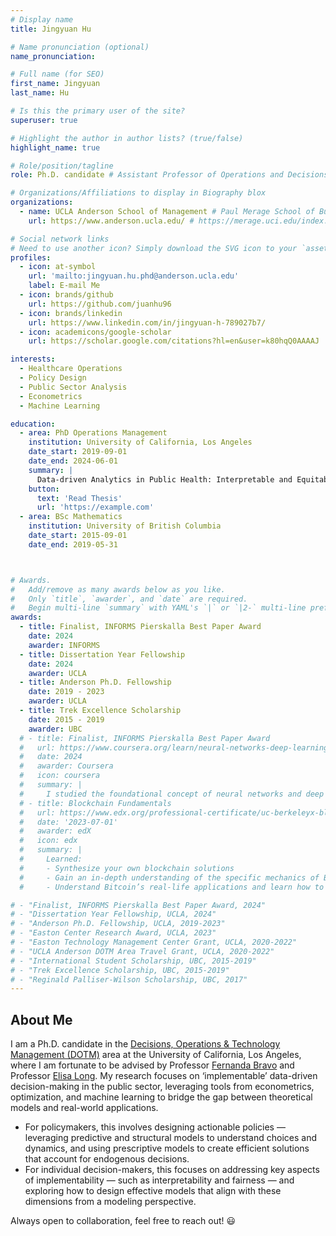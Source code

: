 ```yaml
---
# Display name
title: Jingyuan Hu

# Name pronunciation (optional)
name_pronunciation: 

# Full name (for SEO)
first_name: Jingyuan
last_name: Hu

# Is this the primary user of the site?
superuser: true

# Highlight the author in author lists? (true/false)
highlight_name: true

# Role/position/tagline
role: Ph.D. candidate # Assistant Professor of Operations and Decisions Technologies

# Organizations/Affiliations to display in Biography blox
organizations:
  - name: UCLA Anderson School of Management # Paul Merage School of Business at the University of California, Irvine
    url: https://www.anderson.ucla.edu/ # https://merage.uci.edu/index.html

# Social network links
# Need to use another icon? Simply download the SVG icon to your `assets/media/icons/` folder.
profiles:
  - icon: at-symbol
    url: 'mailto:jingyuan.hu.phd@anderson.ucla.edu'
    label: E-mail Me
  - icon: brands/github
    url: https://github.com/juanhu96
  - icon: brands/linkedin
    url: https://www.linkedin.com/in/jingyuan-h-789027b7/
  - icon: academicons/google-scholar
    url: https://scholar.google.com/citations?hl=en&user=k80hqQ0AAAAJ

interests:
  - Healthcare Operations
  - Policy Design
  - Public Sector Analysis
  - Econometrics
  - Machine Learning

education:
  - area: PhD Operations Management
    institution: University of California, Los Angeles
    date_start: 2019-09-01
    date_end: 2024-06-01
    summary: |
      Data-driven Analytics in Public Health: Interpretable and Equitable Approaches
    button:
      text: 'Read Thesis'
      url: 'https://example.com'
  - area: BSc Mathematics
    institution: University of British Columbia
    date_start: 2015-09-01
    date_end: 2019-05-31



# Awards.
#   Add/remove as many awards below as you like.
#   Only `title`, `awarder`, and `date` are required.
#   Begin multi-line `summary` with YAML's `|` or `|2-` multi-line prefix and indent 2 spaces below.
awards:
  - title: Finalist, INFORMS Pierskalla Best Paper Award
    date: 2024
    awarder: INFORMS
  - title: Dissertation Year Fellowship
    date: 2024
    awarder: UCLA
  - title: Anderson Ph.D. Fellowship
    date: 2019 - 2023
    awarder: UCLA
  - title: Trek Excellence Scholarship
    date: 2015 - 2019
    awarder: UBC
  # - title: Finalist, INFORMS Pierskalla Best Paper Award
  #   url: https://www.coursera.org/learn/neural-networks-deep-learning
  #   date: 2024
  #   awarder: Coursera
  #   icon: coursera
  #   summary: |
  #     I studied the foundational concept of neural networks and deep learning. By the end, I was familiar with the significant technological trends driving the rise of deep learning; build, train, and apply fully connected deep neural networks; implement efficient (vectorized) neural networks; identify key parameters in a neural network’s architecture; and apply deep learning to your own applications.
  # - title: Blockchain Fundamentals
  #   url: https://www.edx.org/professional-certificate/uc-berkeleyx-blockchain-fundamentals
  #   date: '2023-07-01'
  #   awarder: edX
  #   icon: edx
  #   summary: |
  #     Learned:
  #     - Synthesize your own blockchain solutions
  #     - Gain an in-depth understanding of the specific mechanics of Bitcoin
  #     - Understand Bitcoin’s real-life applications and learn how to attack and destroy Bitcoin, Ethereum, smart contracts and Dapps, and alternatives to Bitcoin’s Proof-of-Work consensus algorithm

# - "Finalist, INFORMS Pierskalla Best Paper Award, 2024"
# - "Dissertation Year Fellowship, UCLA, 2024"
# - "Anderson Ph.D. Fellowship, UCLA, 2019-2023"
# - "Easton Center Research Award, UCLA, 2023"
# - "Easton Technology Management Center Grant, UCLA, 2020-2022"
# - "UCLA Anderson DOTM Area Travel Grant, UCLA, 2020-2022"
# - "International Student Scholarship, UBC, 2015-2019"
# - "Trek Excellence Scholarship, UBC, 2015-2019"
# - "Reginald Palliser-Wilson Scholarship, UBC, 2017"
---
```


## About Me
I am a Ph.D. candidate in the [Decisions, Operations & Technology Management (DOTM)](https://www.anderson.ucla.edu/faculty-and-research/decisions-operations-and-technology-management) area at the University of California, Los Angeles, where I am fortunate to be advised by Professor [Fernanda Bravo](https://sites.google.com/view/fernandabravoresearch/home?authuser=0) and Professor [Elisa Long](http://www.elisalong.com/). My research focuses on ‘implementable’ data-driven decision-making in the public sector, leveraging tools from econometrics, optimization, and machine learning to bridge the gap between theoretical models and real-world applications.        
- For policymakers, this involves designing actionable policies — leveraging predictive and structural models to understand choices and dynamics, and using prescriptive models to create efficient solutions that account for endogenous decisions.
- For individual decision-makers, this focuses on addressing key aspects of implementability — such as interpretability and fairness — and exploring how to design effective models that align with these dimensions from a modeling perspective.

Always open to collaboration, feel free to reach out! 😃


